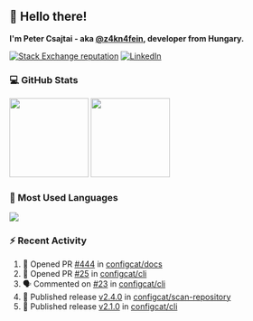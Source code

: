 ## 👋 Hello there!

**I'm Peter Csajtai - aka [@z4kn4fein](https://github.com/z4kn4fein), developer from Hungary.**

[![Stack Exchange reputation](https://img.shields.io/stackexchange/stackoverflow/r/8700582?color=orange&label=reputation&logo=stackoverflow&style=for-the-badge)](https://stackoverflow.com/users/8700582)
[![LinkedIn](https://img.shields.io/badge/linkedin-%230077B5.svg?style=for-the-badge&logo=linkedin&logoColor=white)](https://www.linkedin.com/in/csajtai-p%C3%A9ter-45395341/)

### 💻 GitHub Stats

<div>
  <img height="140px" src="https://github-readme-stats-pcsajtai.vercel.app/api?username=z4kn4fein&show_icons=true&hide_border=true&count_private=true&custom_title=Stats&theme=dracula&line_height=24&hide_title=true">
  <img height="140px" src="https://streak-stats.demolab.com?user=z4kn4fein&theme=dracula&hide_border=true">
  
</div>

### :toolbox: Most Used Languages

<img src="https://github-readme-stats-pcsajtai.vercel.app/api/top-langs/?username=z4kn4fein&theme=dracula&hide_border=true&layout=compact&langs_count=8&hide_title=true">

### :zap: Recent Activity

<!--START_SECTION:activity-->
1. 💪 Opened PR [#444](https://github.com/configcat/docs/pull/444) in [configcat/docs](https://github.com/configcat/docs)
2. 💪 Opened PR [#25](https://github.com/configcat/cli/pull/25) in [configcat/cli](https://github.com/configcat/cli)
3. 🗣 Commented on [#23](https://github.com/configcat/cli/pull/23#issuecomment-2130056905) in [configcat/cli](https://github.com/configcat/cli)
4. 🚀 Published release [v2.4.0](https://github.com/configcat/scan-repository/releases/tag/v2.4.0) in [configcat/scan-repository](https://github.com/configcat/scan-repository)
5. 🚀 Published release [v2.1.0](https://github.com/configcat/cli/releases/tag/v2.1.0) in [configcat/cli](https://github.com/configcat/cli)
<!--END_SECTION:activity-->
